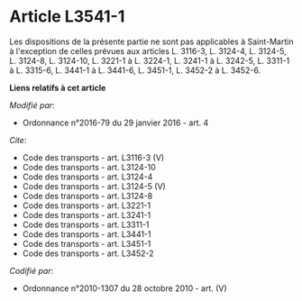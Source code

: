# Article L3541-1

Les dispositions de la présente partie ne sont pas applicables à Saint-Martin à l'exception de celles prévues aux articles L.
3116-3, L. 3124-4, 
L. 3124-5, L. 3124-8, L. 3124-10, 
L. 3221-1 à L. 3224-1, L. 3241-1 à L. 3242-5, L. 3311-1 à L. 3315-6, L. 3441-1 à L. 3441-6, L. 3451-1, L. 3452-2 à L. 3452-6.

**Liens relatifs à cet article**

_Modifié par_:

  - Ordonnance n°2016-79 du 29 janvier 2016 - art. 4

_Cite_:

  - Code des transports - art. L3116-3 (V)
  - Code des transports - art. L3124-10
  - Code des transports - art. L3124-4
  - Code des transports - art. L3124-5 (V)
  - Code des transports - art. L3124-8
  - Code des transports - art. L3221-1
  - Code des transports - art. L3241-1
  - Code des transports - art. L3311-1
  - Code des transports - art. L3441-1
  - Code des transports - art. L3451-1
  - Code des transports - art. L3452-2

_Codifié par_:

  - Ordonnance n°2010-1307 du 28 octobre 2010 - art. (V)
